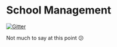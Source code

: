# School Management

[![Gitter](https://img.shields.io/gitter/room/nwjs/nw.js.svg?maxAge=2592000)](https://gitter.im/tifac/Lobby)

Not much to say at this point :confused:
